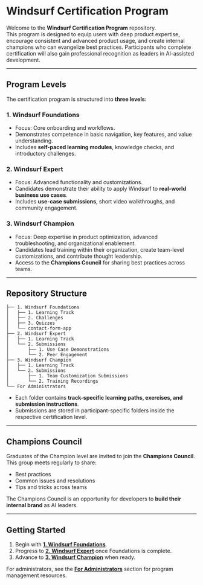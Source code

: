 # Windsurf Certification Program

Welcome to the **Windsurf Certification Program** repository.  
This program is designed to equip users with deep product expertise, encourage consistent and advanced product usage, and create internal champions who can evangelize best practices. Participants who complete certification will also gain professional recognition as leaders in AI-assisted development.


---

## Program Levels

The certification program is structured into **three levels**:

### 1. Windsurf Foundations
- Focus: Core onboarding and workflows.  
- Demonstrates competence in basic navigation, key features, and value understanding.  
- Includes **self-paced learning modules**, knowledge checks, and introductory challenges.  

### 2. Windsurf Expert
- Focus: Advanced functionality and customizations.  
- Candidates demonstrate their ability to apply Windsurf to **real-world business use cases**.  
- Includes **use-case submissions**, short video walkthroughs, and community engagement.  

### 3. Windsurf Champion
- Focus: Deep expertise in product optimization, advanced troubleshooting, and organizational enablement.  
- Candidates lead training within their organization, create team-level customizations, and contribute thought leadership.  
- Access to the **Champions Council** for sharing best practices across teams.  

---

## Repository Structure

```
├── 1. Windsurf Foundations
│   ├── 1. Learning Track
│   ├── 2. Challenges
│   ├── 3. Quizzes
│   └── contact-form-app
├── 2. Windsurf Expert
│   ├── 1. Learning Track
│   └── 2. Submissions
│       ├── 1. Use Case Demonstrations
│       └── 2. Peer Engagement
├── 3. Windsurf Champion
│   ├── 1. Learning Track
│   └── 2. Submissions
│       ├── 1. Team Customization Submissions
│       └── 2. Training Recordings
└── For Administrators
```

- Each folder contains **track-specific learning paths, exercises, and submission instructions**.  
- Submissions are stored in participant-specific folders inside the respective certification level.  

---

## Champions Council

Graduates of the Champion level are invited to join the **Champions Council**.  
This group meets regularly to share:
- Best practices  
- Common issues and resolutions  
- Tips and tricks across teams  

The Champions Council is an opportunity for developers to **build their internal brand** as AI leaders.  

---

## Getting Started

1. Begin with [**1. Windsurf Foundations**](./1.%20Windsurf%20Foundations).  
2. Progress to [**2. Windsurf Expert**](./2.%20Windsurf%20Expert) once Foundations is complete.  
3. Advance to [**3. Windsurf Champion**](./3.%20Windsurf%20Champion) when ready.  

For administrators, see the [**For Administrators**](./For%20Administrators) section for program management resources.  
